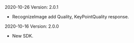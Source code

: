 2020-10-26 Version: 2.0.1
- RecognizeImage add Quality, KeyPointQuality response.


2020-10-16 Version: 2.0.0
- New SDK.

